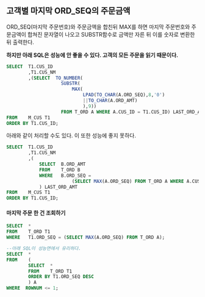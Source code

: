 ## 고객별 마지막 ORD_SEQ의 주문금액
ORD_SEQ(마지막 주문번호)와 주문금액을 합친뒤 MAX를 하면 마지막 주문번호와 주문금액이 합쳐진 문자열이 나오고 SUBSTR함수로 금액만 자른 뒤 이를 숫자로 변환한뒤 출력한다.

**하지만 아래 SQL은 성능에 안 좋을 수 있다. 고객의 모든 주문을 읽기 때문이다.**

```sql
SELECT  T1.CUS_ID
        ,T1.CUS_NM
        ,(SELECT  TO_NUMBER(
                    SUBSTR(
                        MAX(
                            LPAD(TO_CHAR(A.ORD_SEQ),8,'0')
                            ||TO_CHAR(A.ORD_AMT)
                            ),9))
                    FROM T_ORD A WHERE A.CUS_ID = T1.CUS_ID) LAST_ORD_AMT
FROM    M_CUS T1
ORDER BY T1.CUS_ID;
```
아래와 같이 처리할 수도 있다. 이 또한 성능에 좋지 못하다.
```sql
SELECT  T1.CUS_ID
        ,T1.CUS_NM
        ,(
            SELECT  B.ORD_AMT
            FROM    T_ORD B 
            WHERE   B.ORD_SEQ = 
                        (SELECT MAX(A.ORD_SEQ) FROM T_ORD A WHERE A.CUS_ID = T1.CUS_ID)
            ) LAST_ORD_AMT
FROM    M_CUS T1
ORDER BY T1.CUS_ID;
```

#### 마지막 주문 한 건 조회하기

```sql
SELECT  *
FROM    T_ORD T1
WHERE   T1.ORD_SEQ = (SELECT MAX(A.ORD_SEQ) FROM T_ORD A);

--아래 SQL이 성능면에서 유리하다. 
SELECT  *
FROM    (
        SELECT  *
        FROM    T_ORD T1
        ORDER BY T1.ORD_SEQ DESC
        ) A
WHERE  ROWNUM <= 1;

```